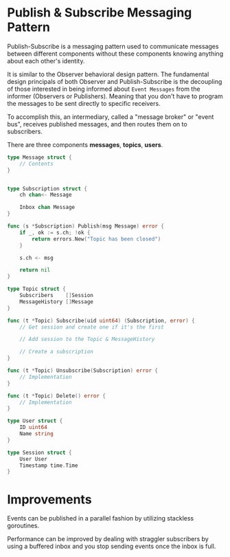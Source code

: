 Publish & Subscribe Messaging Pattern
============
Publish-Subscribe is a messaging pattern used to communicate messages between 
different components without these components knowing anything about each other's identity.

It is similar to the Observer behavioral design pattern. 
The fundamental design principals of both Observer and Publish-Subscribe is the decoupling of
those interested in being informed about `Event Messages` from the informer (Observers or Publishers).
Meaning that you don't have to program the messages to be sent directly to specific receivers.

To accomplish this, an intermediary, called a "message broker" or "event bus", 
receives published messages, and then routes them on to subscribers.


There are three components **messages**, **topics**, **users**.

```go
type Message struct {
    // Contents
}


type Subscription struct {
	ch chan<- Message

	Inbox chan Message
}

func (s *Subscription) Publish(msg Message) error {
	if _, ok := s.ch; !ok {
		return errors.New("Topic has been closed")
	}

	s.ch <- msg

	return nil
}
```

```go
type Topic struct {
	Subscribers    []Session
	MessageHistory []Message
}

func (t *Topic) Subscribe(uid uint64) (Subscription, error) {
    // Get session and create one if it's the first

    // Add session to the Topic & MessageHistory

    // Create a subscription
}

func (t *Topic) Unsubscribe(Subscription) error {
	// Implementation
}

func (t *Topic) Delete() error {
	// Implementation
}
```

```go
type User struct {
    ID uint64
    Name string
}

type Session struct {
    User User
    Timestamp time.Time
}
```

Improvements
============
Events can be published in a parallel fashion by utilizing stackless goroutines.

Performance can be improved by dealing with straggler subscribers
by using a buffered inbox and you stop sending events once the inbox is full.
